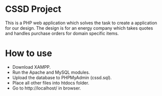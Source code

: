# CSSD Project
This is a PHP web application which solves the task to create a application for our design. The design is for an energy company which takes quotes and 
handles purchase orders for domain specific items.

# How to use
- Download XAMPP.
- Run the Apache and MySQL modules.
- Upload the database to PHPMyAdmin (cssd.sql).
- Place all other files into htdocs folder.
- Go to http://localhost/ in browser.
